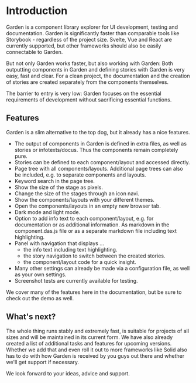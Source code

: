 # Introduction

Garden is a component library explorer for UI development, testing and documentation. Garden is significantly faster than comparable tools like Storybook - regardless of the project size. Svelte, Vue and React are currently supported, but other frameworks should also be easily connectable to Garden.

But not only Garden works faster, but also working with Garden: Both outputting components in Garden and defining stories with Garden is very easy, fast and clear. For a clean project, the documentation and the creation of stories are created separately from the components themselves.

The barrier to entry is very low: Garden focuses on the essential requirements of development without sacrificing essential functions.

## Features

Garden is a slim alternative to the top dog, but it already has a nice features.

* The output of components in Garden is defined in extra files, as well as stories or infotexts/docus. Thus the components remain completely pure.
* Stories can be defined to each component/layout and accessed directly.
* Page tree with all components/layouts. Additional page trees can also be included, e.g. to separate components and layouts.
* Keyword search in the page tree.
* Show the size of the stage as pixels.
* Change the size of the stages through an icon navi.
* Show the components/layouts with your different themes.
* Open the components/layouts in an empty new browser tab.
* Dark mode and light mode.
* Option to add info text to each component/layout, e.g. for documentation or as additional information. As markdown in the component.das.js file or as a separate markdown file including text highlighting.
* Panel with navigation that displays ...
  * the info text including text highlighting.
  * the story navigation to switch between the created stories.
  * the component/layout code for a quick insight.
* Many other settings can already be made via a configuration file, as well as your own settings.
* Screenshot tests are currently available for testing.

We cover many of the features here in the documentation, but be sure to check out the demo as well.

## What's next?

The whole thing runs stably and extremely fast, is suitable for projects of all sizes and will be maintained in its current form. We have also already created a list of additional tasks and features for upcoming versions. Whether we add that and even roll it out to more frameworks like Solid also has to do with how Garden is received by you guys out there and whether we'll get support if necessary.

We look forward to your ideas, advice and support.
